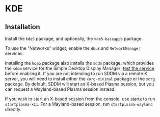 # KDE

## Installation

Install the `kde5` package, and optionally, the `kde5-baseapps` package.

To use the "Networks" widget, enable the `dbus` and `NetworkManager` services.

Installing the `kde5` package also installs the `sddm` package, which provides
the `sddm` service for the Simple Desktop Display Manager; [test the
service](../services/index.md#testing-services) before enabling it. If you are
not intending to run SDDM via a remote X server, you will need to install either
the `xorg-minimal` package or the `xorg` package. By default, SDDM will start an
X-based Plasma session, but you can request a Wayland-based Plasma session
instead.

If you wish to start an X-based session from the console, use
[startx](./xorg.html#startx) to run `startplasma-x11`. For a Wayland-based
session, run `startplasma-wayland` directly.
